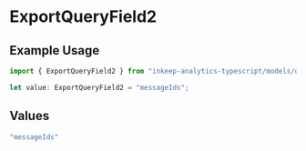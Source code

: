 # ExportQueryField2

## Example Usage

```typescript
import { ExportQueryField2 } from "inkeep-analytics-typescript/models/operations";

let value: ExportQueryField2 = "messageIds";
```

## Values

```typescript
"messageIds"
```